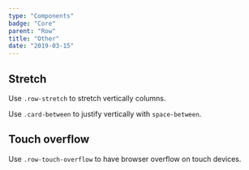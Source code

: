 ```yaml
---
type: "Components"
badge: "Core"
parent: "Row"
title: "Other"
date: "2019-03-15"
---
```


## Stretch

Use `.row-stretch` to stretch vertically columns.

Use `.card-between` to justify vertically with `space-between`.

<demo>
  <demovanilla src="vanilla/components/row/stretch">
  </demovanilla>
</demo>

## Touch overflow

Use `.row-touch-overflow` to have browser overflow on touch devices.

<demo>
  <demovanilla src="vanilla/components/row/touch-overflow">
  </demovanilla>
</demo>
